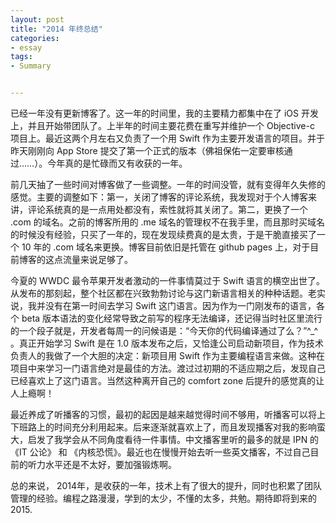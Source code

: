 ```yaml
---
layout: post
title: "2014 年终总结"
categories:
- essay
tags:
- Summary


---
```


已经一年没有更新博客了。这一年的时间里，我的主要精力都集中在了 iOS 开发上，并且开始带团队了。上半年的时间主要花费在重写并维护一个 Objective-c 项目上。最近这两个月左右又负责了一个用 Swift 作为主要开发语言的项目。并于昨天刚刚向 App Store 提交了第一个正式的版本（佛祖保佑一定要审核通过……）。今年真的是忙碌而又有收获的一年。

前几天抽了一些时间对博客做了一些调整。一年的时间没管，就有变得年久失修的感觉。主要的调整如下：第一，关闭了博客的评论系统，我发现对于个人博客来讲，评论系统真的是一点用处都没有，索性就将其关闭了。第二，更换了一个 .com 的域名。之前的博客所用的 .me 域名的管理权不在我手里，而且那时买域名的时候没有经验，只买了一年的，现在发现续费真的是太贵，于是干脆直接买了一个 10 年的 .com 域名来更换。博客目前依旧是托管在 github pages 上，对于目前博客的这点流量来说足够了。

今夏的 WWDC 最令苹果开发者激动的一件事情莫过于 Swift 语言的横空出世了。从发布的那刻起，整个社区都在兴致勃勃讨论与这门新语言相关的种种话题。老实说，我并没有在第一时间去学习 Swift 这门语言。因为作为一门刚发布的语言，各个 beta 版本语法的变化经常导致之前写的程序无法编译，还记得当时社区里流行的一个段子就是，开发者每周一的问候语是：“今天你的代码编译通过了么？”^_^ 。真正开始学习 Swift 是在 1.0 版本发布之后，又恰逢公司启动新项目，作为技术负责人的我做了一个大胆的决定：新项目用 Swift 作为主要编程语言来做。这种在项目中来学习一门语言绝对是最佳的方法。渡过过初期的不适应期之后，发现自己已经喜欢上了这门语言。当然这种离开自己的 comfort zone 后提升的感觉真的让人上瘾啊！

最近养成了听播客的习惯，最初的起因是越来越觉得时间不够用，听播客可以将上下班路上的时间充分利用起来。后来逐渐就喜欢上了，而且发现播客对我的影响蛮大，启发了我学会从不同角度看待一件事情。中文播客里听的最多的就是 IPN 的《IT 公论》 和 《内核恐慌》。最近也在慢慢开始去听一些英文播客，不过自己目前的听力水平还是不太好，要加强锻炼啊。

总的来说， 2014年，是收获的一年，技术上有了很大的提升，同时也积累了团队管理的经验。编程之路漫漫，学到的太少，不懂的太多，共勉。期待即将到来的2015.

